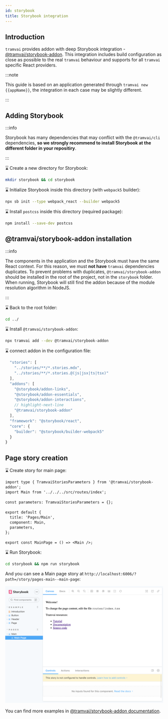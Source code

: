```yaml
---
id: storybook
title: Storybook integration
---
```


## Introduction

`tramvai` provides addon with deep Storybook integration - [@tramvai/storybook-addon](references/tramvai/storybook-addon.md).
This integration includes build configuration as close as possible to the real `tramvai` behaviour and supports for all `tramvai` specific React providers.

:::note

This guide is based on an application generated through `tramvai new {{appName}}`, the integration in each case may be slightly different.

:::

## Adding Storybook

:::info

Storybook has many dependencies that may conflict with the `@tramvai/cli` dependencies, **so we strongly recommend to install Storybook at the different folder in your repositiry**.

:::

:hourglass: Create a new directory for Storybook:

```bash
mkdir storybook && cd storybook
```

:hourglass: Initialize Storybook inside this directory (with `webpack5` builder):

```bash
npx sb init --type webpack_react --builder webpack5
```

:hourglass: Install `postcss` inside this directory (required package):

```bash
npm install --save-dev postcss
```

## @tramvai/storybook-addon installation

:::info

The components in the application and the Storybook must have the same React context.
For this reason, we must **not have** `tramvai` dependencies duplicates.
To prevent problems with duplicates, `@tramvai/storybook-addon` should be installed in the root of the project, not in the `storybook` folder.
When running, Storybook will still find the addon because of the module resolution algorithm in NodeJS.

:::

:hourglass: Back to the root folder:

```bash
cd ../
```

:hourglass: Install `@tramvai/storybook-addon`:

```bash
npx tramvai add --dev @tramvai/storybook-addon
```

:hourglass: connect addon in the configuration file:

```js title="storybook/.storybook/main.js"
  "stories": [
    "../stories/**/*.stories.mdx",
    "../stories/**/*.stories.@(js|jsx|ts|tsx)"
  ],
  "addons": [
    "@storybook/addon-links",
    "@storybook/addon-essentials",
    "@storybook/addon-interactions",
    // highlight-next-line
    "@tramvai/storybook-addon"
  ],
  "framework": "@storybook/react",
  "core": {
    "builder": "@storybook/builder-webpack5"
  }
}
```

## Page story creation

:hourglass: Create story for main page:

```tsx title="storybook/stories/pages/main.stories.tsx"
import type { TramvaiStoriesParameters } from '@tramvai/storybook-addon';
import Main from '../../../src/routes/index';

const parameters: TramvaiStoriesParameters = {};

export default {
  title: 'Pages/Main',
  component: Main,
  parameters,
};

export const MainPage = () => <Main />;
```

:hourglass: Run Storybook:

```bash
cd storybook && npm run storybook
```

And you can see a Main page story at `http://localhost:6006/?path=/story/pages-main--main-page`:

![Main page story](/img/guides/storybook/storybook-1.png)

You can find more examples in [@tramvai/storybook-addon documentation](references/tramvai/storybook-addon.md#how-to).
